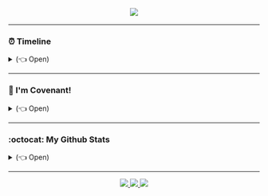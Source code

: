 
<!-- ## Brave Tech Interview 1000+ 스타 -->

<p align="center">
  <img src="https://user-images.githubusercontent.com/67247530/129901557-d18b2e0d-837b-494f-bcd3-54861f27f3cd.png" style="border:1px; solid #eaeaea;" width=""/>
</p>

------------------

### ⏰ Timeline

<details>
  <summary>(👈 Open) </summary>
<br />

<details>
  <summary>[21. 06. 05] Brave Tech Interview 1000+ 스타 </summary>

## Brave Tech Interview 1000+ 스타

<p align="center">
  <img src="./img/silicon_valley.jpg?raw=true" style="border:1px; solid #eaeaea;" width="70%"/>
</p>

<div align="center">

용감한 친구들에서 운영하는 <a href="https://github.com/KoEonYack">Brave Tech Interview</a>저장소가 6월 25일 1000스타를 넘었습니다. <br />
감사합니다.

[Brave Tech Interview 1000스타 후기](https://covenant.tistory.com/247)

</div>

------------------

</details>

<details>
  <summary>[21. 04. 07] Dev Event 1000+ 스타 </summary>

## Dev Event 1000+ 스타 

<p align="center">
  <img src="./img/1000dev-event.png?raw=true" style="border:1px; solid #eaeaea;" width="70%"/>
</p>

<div align="center">

용감한 친구들에서 운영하는 <a href="https://github.com/brave-people/Dev-Event">Dev Event</a>저장소가 4월 7일 1000스타를 넘었습니다. <br />
이용해 주시는분들, PR을 통해 행사를 알려주신 분들 감사합니다.

[Dev Evemt 1000스타 후기](https://covenant.tistory.com/232)
</div>

------------------

</details>

<details>
  <summary>[21. 02. 19] 11st x FastCampus Beginning Course </summary>

## 11st Beginning Course (01. 11 ~ 02. 16)

<p align="center">
  <img src="./img/11st-bootcamp-v2.png?raw=true" style="border:1px; solid #eaeaea;" width="70%"/>
</p>
<p align="center">
  <br />
  <a href="https://github.com/KoEonYack/11st-main-clone-vue"> Repo. 11sᴛʀᴇᴇᴛ 메인페이지 클론</a>  <br />
  <a href="https://github.com/KoEonYack/introduce-myself-spring"> Repo. 안녕 나야 넌 누규니</a>  <br />
  <a href="https://github.com/KoEonYack/java-baseball"> Repo. next-step: 숫자 야구게임  </a>
</p>

-------------

</details>
<details>
  <summary>[21. 01. 02] 11st </summary>

## 11st

<div align=center>

![img](./img/11-logo-v2.png)

Join 21. 01. 04 ~

-----------

  </div>
</details>

<details>
  <summary>[20. 12. 21] Dev Event Web + Whale App(Beta) 공개 </summary>

## 🎈 Dev Event Web + Whale App(Beta) 공개~

<div align=center>

![img](./img/dev-event-whale-2.png)

Dev Event를 웨일 브라우저 확장앱으로 만나보세요!

[Whale Store Link](https://store.whale.naver.com/detail/peoakdpkgaaddnccepdmgnjghelkdein)

-------------

![img](./img/dev-event-web.png)

[Dev event 바로가기](https://brave-people.github.io/Dev-Event-Client/)

"용감한 친구들"의 프로젝트 Dev event의 Web 버전이 공개되었습니다! <br />
멋진 프로젝트를 발전시켜준 [@Woohwahwa](https://github.com/Woohwahwa) 감사합니다!

👀[용감한 친구들 맴버 보러가기](https://brave-people.github.io/BRAVE-Member/)👀

-----------

</div>

</details>

<details>
  <summary>[20. 11. 29] "용감한 친구들" 용감이를 소개합니다. </summary>

  ## " 용감한 친구들 " 용감이를 소개합니다. 

  <div align=center>

  ![img](./img/brave-member2.png)

  [용감한 친구들 맴버 페이지](https://github.com/brave-people/BRAVE-Member)

  "용감한 친구들"은 20년 07월 HGU(남송리 삼번지) 출신 개발자들의 모임으로 시작했습니다. <br />
  현재 [데브 이벤트](https://github.com/brave-people/Dev-Event)를 관리중이며 데브이벤트 Client, Server를 개발중에 있습니다.

-----------

</div>

</details>

<details>
  <summary>[20. 11. 21] Dev Event 150+ 스타 달성</summary>

  ## 🎉 Dev Event 150+ 스타 달성

  <div align=center>

  ![img](./img/dev-event-150-v3.png)

  [Dev Event](https://github.com/brave-people/Dev-Event)가 150스타를 달성했습니다. <br />
  방문, PR 그리고 스타 눌러주신 분들 감사합니다. 🙏

--------------

  </div>
</details>


<details>
  <summary>[20. 09. 30] 2020 컨트리뷰톤 가비아 후원상</summary>

  ## 2020 컨트리뷰톤 가비아 후원상

  <div align=center>

  ![img](./img/contributon.png)

  NexClipper Open Source Edition으로 참가하여 가비아 후원상을 받았습니다. <br />
  멘토님들, 함께하신 분들 감사합니다!

  [Blog. 2020 컨트리뷰톤 교육 후기](https://covenant.tistory.com/199)

  ------------

  </div>
</details>

<details>
  <summary>[20. 07. 31] 드라마 바이블 웨일브라우저 확장앱 출시
  </summary>

## 📣 드라마 바이블 웨일 확장앱 출시

<p align="center">
  <img src="https://github.com/whale-lab/drama-bible/blob/master/images/readme_cover.png?raw=true" width="60%"/>
</p>
<p align="center">
  <a href="https://store.whale.naver.com/detail/nifdgfjcbdoidcipoeolgfjafcjoljli"> 웨일 스토어 - 드라마바이블</a> 👈 바로가기!
</p>


--------

</details>

</details>


--------

<h3> 🏃   I'm Covenant!  </h3>

<details>
  <summary>(👈 Open) </summary>
<br />

- 📄 [Riss. A Survey of Open-source Static Bug Checkers for Detecting Security Vulnerabilities in Python Web Applications](http://www.riss.kr/search/detail/DetailView.do?p_mat_type=1a0202e37d52c72d&control_no=a6ad7eeb5b6e185ec85d2949c297615a)
- 👨‍🎓  School of Computer Science at Handong Global University<br />
- 👨‍💻  11st Server Developer <br />
- 🦸‍♂️  Member of 용감한 친구들([@brave-people](https://github.com/brave-people)) <br />
- 🦄  Open source maintainer
  - [Dev Event](https://github.com/brave-people/Dev-Event): 아낌없이 개발자 행사를 알려드립니다. (⭐ 1400+)
  - [Awesome Dev Contents](https://github.com/brave-people/Awesome-Dev-Contents): 멋진 개발 자료 여기서 찾아요. (⭐ 70+)
  - [Brave Tech Interview](https://github.com/brave-people/brave-tech-interview): 국내 IT기업부터 실리콘벨리까지 기술면접 문제를 현직자가 해설해줍니다. (⭐ 1000+)
- 🧚 Open source contribution
  - [nhn / tui.editor. fix: typo](https://github.com/nhn/tui.editor/pull/1189)
  - [Klevry / klevr](https://github.com/Klevry/klevr)

<details>
  <summary> 2017~2020 TA History (👈  Click)</summary>
  <ul>
    <li> <b> 01. </b> 17년 08월 - 17년 12월: 한동대학교 파이썬 프로그래밍 17-2학기 Tutor </li>
    <li> <b> 02. </b> 17년 12월 - 18년 01월: 한동대학교 C 프로그래밍 겨울계절학기 TA </li>
    <li> <b> 03. </b> 18년 08월 - 18년 12월: 한동대학교 C 프로그래밍 18-2학기 TA </li>
    <li> <b> 04. </b> 18년 12월 - 19년 01월: 한동대학교 C 프로그래밍 겨울계절학기 TA </li>
    <li> <b> 05. </b> <a href="https://github.com/idebtor/JoyAI">18년 12월 - 19년 01월: 한동대학교 모두를 위한 인공지능의 활용 교재 제작</a> </li>
    <li> <b> 06. </b> 18년 12월 - 19년 02월: 포항 오*고등학교 사회봉사 파이썬 강의 </li>
    <li> <b> 07. </b> 19년 01월 - 19년 01월: 한동대학교 소프트웨어 입문 예비대학 TA </li>
    <li> <b> 08. </b> 19년 03월 - 19년 06월: 한동대학교 소프트웨어 입문 19-1학기 TA </li>
    <li> <b> 09. </b> 19년 03월 - 19년 06월: 한동대학교 모두를 위한 인공지능의 활용 19-1학기 TA </li>
    <li> <b> 10. </b> 19년 08월 - 19년 12월: 한동대학교 모두를 위한 인공지능의 활용 19-2학기 TA </li>
    <li> <b> 11. </b> 19년 08월 - 19년 12월: K-MOOC 파이썬으로 배우는 기계학습 입문 19-2학기 강좌운영 TA </li>
    <li> <b> 12. </b> 19년 08월 - 19년 12월: 한동대학교 C프로그래밍 19-1학기 TA </li>
    <li> <b> 13. </b> 20년 03월 - 20년 06월: 한동대학교 모두를 위한 인공지능의 활용 20-1학기 TA </li>
    <li> <b> 14. </b> 20년 03월 - 20년 06월: 한동대학교 소프트웨어 입문 20-1학기 TA </li>
    <li> <b> 15. </b> <a href="http://www.kmooc.kr/courses/course-v1:HGUk+HGU05+2020_T2/about"> 20년 03월 - 20년 06월: K-MOOC 파이썬으로 배우는 기계학습 입문 20-1학기 강좌운영 TA </a> </li>
    <li> <b> 16. </b> <a href="https://cb.kmooc.kr/courses/5f35d87e459eb976f35341c3"> 20년 09월 - 20년 12월: K-MOOC 학점은행제 파이썬으로 배우는 기계학습 입문 20-2학기 강좌운영 TA </a> </li>
  </ul>
  </div>
</details>

</details>

<!--
📄 [Resume](https://koeonyack.github.io/resume/) 
-->

---------------

<!-- 

### 🧰 Languages and Tools

<p align="center">
<code>
<img src="https://raw.githubusercontent.com/github/explore/80688e429a7d4ef2fca1e82350fe8e3517d3494d/topics/python/python.png" alt="Python" height="30" style="vertical-align:top; margin:4px">
<img src="https://raw.githubusercontent.com/github/explore/80688e429a7d4ef2fca1e82350fe8e3517d3494d/topics/django/django.png" alt="django" height="30" style="vertical-align:top; margin:4px">
<img src="https://raw.githubusercontent.com/github/explore/80688e429a7d4ef2fca1e82350fe8e3517d3494d/topics/javascript/javascript.png" alt="Javascript" height="30" style="vertical-align:top; margin:4px">
<img src="https://raw.githubusercontent.com/github/explore/80688e429a7d4ef2fca1e82350fe8e3517d3494d/topics/go/go.png" alt="go" height="30" style="vertical-align:top; margin:4px">
<img src="https://raw.githubusercontent.com/github/explore/51ecd5df4fcd5cd5377e6b2b00a330368b7b5f21/topics/gin/gin.png" alt="go" height="30" style="vertical-align:top; margin:4px">
<img src="https://raw.githubusercontent.com/github/explore/80688e429a7d4ef2fca1e82350fe8e3517d3494d/topics/docker/docker.png" alt="VS Code" height="30" style="vertical-align:top; margin:4px">
<img src="https://raw.githubusercontent.com/github/explore/80688e429a7d4ef2fca1e82350fe8e3517d3494d/topics/visual-studio-code/visual-studio-code.png" alt="VS Code" height="30" style="vertical-align:top; margin:4px">
<a href="https://sourcerer.io/koeonyack"><img src="https://sourcerer.io/icons/logo-sharing.svg"height="32px" alt="Sourcerer"></a>
  
</code>
</p>
-->

### :octocat: My Github Stats

<!--
[![Covenant github stats](https://github-readme-stats.vercel.app/api?username=koeonyack&theme=vue&show_icons=true&hide=stars)](https://github.com/anuraghazra/github-readme-stats)
[![Top Langs](https://github-readme-stats.vercel.app/api/top-langs/?username=koeonyack&layout=compact)](https://github.com/anuraghazra/github-readme-stats)
-->

<details>
  <summary>(👈 Open) </summary>
<br />
<table id="stats"><tr><td valign="top" width="50%">
<img src="https://github-readme-stats.vercel.app/api?username=koeonyack&show_icons=true&count_private=true&hide_border=true" align="left" style="width: 100%" />
</td>
<td valign="top" width="50%">
<img src="https://github-readme-stats.vercel.app/api/top-langs/?username=koeonyack&hide_border=true&layout=compact" align="left" style="width: 100%" />
</td></tr>
</table>  

</details>

-------------

<div align="center">
<a href="https://www.linkedin.com/in/covenant/">
<img src="https://img.shields.io/badge/LinkedIn-0077B5?style=for-the-badge&logo=linkedin&logoColor=white" />
</a>
<a href="https://covenant.tistory.com/">
<img src="https://img.shields.io/badge/-Tech%20Blog-blue?style=for-the-badge" />
</a>
<a href="https://www.slideshare.net/ssuser8f4c99">
<img src="https://img.shields.io/badge/-Slide%20Share-blueviolet?style=for-the-badge" />
</a>
</div>

<!--
<p align="center">
[![Tech Blog Badge](https://img.shields.io/badge/-Tech%20blog-black?style=flat-square&logo=github&link=https://ooeunz.tistory.com/)](http://covenant.tistory.com/)
[![Gmail Badge](https://img.shields.io/badge/Gmail-d14836?style=flat-square&logo=Gmail&logoColor=white&link=yuns994@gmail.com)](21300035@handong.edu)
</p>
-->



